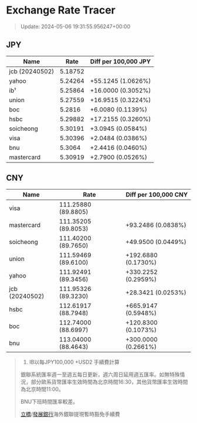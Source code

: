 # Exchange Rate Tracer

> Update: 2024-05-06 19:31:55.956247+00:00

## JPY

| Name           |    Rate | Diff per 100,000 JPY   |
|----------------|---------|------------------------|
| jcb (20240502) | 5.18752 |                        |
| yahoo          | 5.24264 | +55.1245 (1.0626%)     |
| ib¹            | 5.25864 | +16.0000 (0.3052%)     |
| union          | 5.27559 | +16.9515 (0.3224%)     |
| boc            | 5.2816  | +6.0080 (0.1139%)      |
| hsbc           | 5.29882 | +17.2155 (0.3260%)     |
| soicheong      | 5.30191 | +3.0945 (0.0584%)      |
| visa           | 5.30396 | +2.0484 (0.0386%)      |
| bnu            | 5.3064  | +2.4416 (0.0460%)      |
| mastercard     | 5.30919 | +2.7900 (0.0526%)      |

## CNY

| Name           | Rate                | Diff per 100,000 CNY   |
|----------------|---------------------|------------------------|
| visa           | 111.25880	(89.8805) |                        |
| mastercard     | 111.35205	(89.8053) | +93.2486 (0.0838%)     |
| soicheong      | 111.40200	(89.7650) | +49.9500 (0.0449%)     |
| union          | 111.59469	(89.6100) | +192.6880 (0.1730%)    |
| yahoo          | 111.92491	(89.3456) | +330.2252 (0.2959%)    |
| jcb (20240502) | 111.95326	(89.3230) | +28.3421 (0.0253%)     |
| hsbc           | 112.61917	(88.7948) | +665.9147 (0.5948%)    |
| boc            | 112.74000	(88.6997) | +120.8300 (0.1073%)    |
| bnu            | 113.04000	(88.4643) | +300.0000 (0.2661%)    |


> 1. IB以每JPY100,000 +USD2 手續費計算
>
> 銀聯系統匯率週一至週五每日更新，週六周日延用週五匯率。如無特殊情況，部分歐系貨幣匯率生效時間為北京時間16:30，其他貨幣匯率生效時間為北京時間11:00。
>
> BNU下班時間匯率較差。
>
> [立橋](https://www.wlbank.com.mo/uploads/ueditor/file/20181211/1544536513900230.pdf)/[發展銀行](https://www.mdb.com.mo/Service_Charges_20230728.pdf)海外銀聯提現暫時豁免手續費

